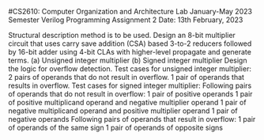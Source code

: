 #CS2610: Computer Organization and Architecture Lab January-May 2023 Semester
Verilog Programming Assignment 2
Date: 13th February, 2023

Structural description method is to be used.
Design an 8-bit multiplier circuit that uses carry save addition (CSA) based 3-to-2 reducers followed by 16-bit adder using 4-bit CLAs with higher-level propagate and generate terms.
(a) Unsigned integer multiplier
(b) Signed integer multiplier
Design the logic for overflow detection.
Test cases for unsigned integer multiplier:
2 pairs of operands that do not result in overflow. 1 pair of operands that results in overflow.
Test cases for signed integer multiplier:
Following pairs of operands that do not result in overflow:
1 pair of positive operands
1 pair of positive multiplicand operand and negative multiplier operand 1 pair of negative multiplicand operand and positive multiplier operand 1 pair of negative operands
Following pairs of operands that result in overflow:
1 pair of operands of the same sign 1 pair of operands of opposite signs
       